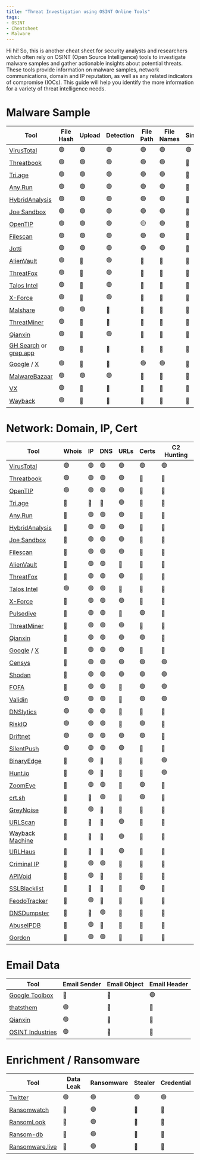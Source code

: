 ```yaml
---
title: "Threat Investigation using OSINT Online Tools"
tags: 
- OSINT
- Cheatsheet
- Malware
---
```


Hi hi! So, this is another cheat sheet for security analysts and researchers which often rely on OSINT (Open Source Intelligence) tools to investigate malware samples and gather actionable insights about potential threats. These tools provide information on malware samples, network communications, domain and IP reputation, as well as any related indicators of compromise (IOCs). This guide will help you identify the more information for a variety of threat intelligence needs.

# Malware Sample

| Tool                                                                              | File Hash | Upload | Detection | File Path | File Names | Similarity | Download | Cmd Line | Details | String/Int | Bytes | Relation | Behavior | Network | YARA | New | PCAP | Mem Dump | S'box | MultiAV | Src Code |
|------------------------------------------------------------------------------------|-----------|--------|-----------|-----------|------------|------------|----------|----------|---------|------------|-------|----------|----------|---------|------|------|-------|----------|-------|---------|----------|
| [VirusTotal](https://www.virustotal.com/gui/home/search)                           | 🟢        | 🟢     | 🟢        | 🟢        | 🟢         | 🟢         | 🟡       | 🟢       | 🟢      | 🟢         | 🟢    | 🟢       | 🟢       | 🟢      | 🟢   | 🟢   | 🟢    | 🟢       | 🟢    | 🟢      | 🔴       |
| [Threatbook](https://s.threatbook.com/)                                            | 🟢        | 🟢     | 🟢        | 🟢        | 🟢         | 🔴         | 🟡       | 🟢       | 🟢      | 🔴         | 🔴    | 🟢       | 🟢       | 🟢      | 🔴   | 🔴   | 🟢    | 🟢       | 🔴    | 🟢      | 🔴       |
| [Tri.age](https://tria.ge/)                                                        | 🟢        | 🟢     | 🟢        | 🟢        | 🟢         | 🔴         | 🟢       | 🟢       | 🟢      | 🟢         | 🔴    | 🟢       | 🟢       | 🟢      | 🔴   | 🔴   | 🟢    | 🟢       | 🟢    | 🟢      | 🔴       |
| [Any.Run](https://app.any.run/submissions)                                         | 🟢        | 🟢     | 🟢        | 🟢        | 🟢         | 🔴         | 🟢       | 🟢       | 🟢      | 🟢         | 🟢    | 🟢       | 🟢       | 🟢      | 🔴   | 🔴   | 🟢    | 🟢       | 🟢    | 🔴      | 🔴       |
| [HybridAnalysis](https://www.hybrid-analysis.com/)                                 | 🟢        | 🟢     | 🟢        | 🟢        | 🟢         | 🔴         | 🟡       | 🟢       | 🟢      | 🟢         | 🟢    | 🔴       | 🟢       | 🟢      | 🟢   | 🔴   | 🟢    | 🟢       | 🟢    | 🟢      | 🔴       |
| [Joe Sandbox](https://www.joesandbox.com/)                                         | 🟢        | 🟢     | 🟢        | 🟢        | 🟢         | 🔴         | 🔴       | 🟢       | 🟢      | 🟢         | 🟢    | 🟢       | 🟢       | 🟢      | 🔴   | 🔴   | 🟢    | 🟢       | 🟢    | 🟢      | 🔴       |
| [OpenTIP](https://opentip.kaspersky.com/)                                          | 🟢        | 🟢     | 🟢        | 🟡        | 🟢         | 🔴         | 🔴       | 🟡       | 🟢      | 🟡         | 🔴    | 🔴       | 🟢       | 🟢      | 🔴   | 🔴   | 🟢    | 🟢       | 🟢    | 🔴      | 🔴       |
| [Filescan](https://www.filescan.io/)                                               | 🟢        | 🟢     | 🟢        | 🟢        | 🟢         | 🔴         | 🔴       | 🟢       | 🟢      | 🔴         | 🔴    | 🔴       | 🟢       | 🟢      | 🔴   | 🔴   | 🔴    | 🔴       | 🟢    | 🟢      | 🔴       |
| [Jotti](https://virusscan.jotti.org/en-US/search/hash)                             | 🟢        | 🟢     | 🟢        | 🟢        | 🟢         | 🔴         | 🔴       | 🔴       | 🔴      | 🔴         | 🔴    | 🔴       | 🔴       | 🔴      | 🔴   | 🔴   | 🔴    | 🔴       | 🔴    | 🟢      | 🔴       |
| [AlienVault](https://otx.alienvault.com/)                                          | 🟢        | 🔴     | 🟢        | 🔴        | 🔴         | 🔴         | 🔴       | 🔴       | 🔴      | 🔴         | 🔴    | 🟢       | 🔴       | 🔴      | 🔴   | 🔴   | 🔴    | 🔴       | 🔴    | 🟢      | 🔴       |
| [ThreatFox](https://threatfox.abuse.ch/browse/)                                    | 🟢        | 🔴     | 🟢        | 🔴        | 🔴         | 🔴         | 🔴       | 🔴       | 🔴      | 🔴         | 🔴    | 🔴       | 🔴       | 🔴      | 🔴   | 🔴   | 🔴    | 🔴       | 🔴    | 🔴      | 🔴       |
| [Talos Intel](https://talosintelligence.com/)                                      | 🟢        | 🔴     | 🟢        | 🔴        | 🔴         | 🔴         | 🔴       | 🔴       | 🔴      | 🔴         | 🔴    | 🔴       | 🔴       | 🔴      | 🔴   | 🔴   | 🔴    | 🔴       | 🔴    | 🔴      | 🔴       |
| [X-Force](https://exchange.xforce.ibmcloud.com/)                                   | 🟢        | 🔴     | 🟢        | 🔴        | 🔴         | 🔴         | 🔴       | 🔴       | 🔴      | 🔴         | 🔴    | 🔴       | 🔴       | 🟢      | 🔴   | 🔴   | 🔴    | 🔴       | 🔴    | 🔴      | 🔴       |
| [Malshare](https://malshare.com/)                                                  | 🟢        | 🟢     | 🔴        | 🔴        | 🔴         | 🔴         | 🟢       | 🔴       | 🔴      | 🔴         | 🔴    | 🔴       | 🔴       | 🔴      | 🟢   | 🔴   | 🔴    | 🔴       | 🟢    | 🟢      | 🔴       |
| [ThreatMiner](https://www.threatminer.org/)                                        | 🟢        | 🔴     | 🔴        | 🔴        | 🔴         | 🔴         | 🔴       | 🔴       | 🔴      | 🔴         | 🔴    | 🔴       | 🔴       | 🟢      | 🔴   | 🔴   | 🔴    | 🔴       | 🔴    | 🔴      | 🔴       |
| [Qianxin](https://ti.qianxin.com/)                                                 | 🟢        | 🔴     | 🟢        | 🔴        | 🔴         | 🔴         | 🔴       | 🟢       | 🟢      | 🟢         | 🟢    | 🟢       | 🟢       | 🟢      | 🟢   | 🔴   | 🟢    | 🟢       | 🔴    | 🟢      | 🔴       |
| [GH Search](https://github.com/search/advanced) or [grep.app](https://grep.app/)   | 🟢        | 🔴     | 🔴        | 🔴        | 🔴         | 🔴         | 🔴       | 🔴       | 🔴      | 🟢         | 🔴    | 🔴       | 🔴       | 🔴      | 🔴   | 🔴   | 🔴    | 🔴       | 🔴    | 🔴      | 🟢       |
| [Google](https://www.google.com/) / [X](https://x.com/search-advanced?lang=en)     | 🟢        | 🔴     | 🔴        | 🟢        | 🟢         | 🔴         | 🔴       | 🟢       | 🔴      | 🟢         | 🔴    | 🔴       | 🔴       | 🔴      | 🔴   | 🔴   | 🔴    | 🔴       | 🔴    | 🔴      | 🟢       |
| [MalwareBazaar](https://bazaar.abuse.ch/browse/)                                   | 🟢        | 🟢     | 🟢        | 🔴        | 🔴         | 🔴         | 🔴       | 🔴       | 🔴      | 🔴         | 🔴    | 🔴       | 🔴       | 🔴      | 🟢   | 🔴   | 🔴    | 🔴       | 🔴    | 🔴      | 🔴       |
| [VX](https://virus.exchange/samples)                                               | 🟢        | 🔴     | 🔴        | 🔴        | 🔴         | 🔴         | 🟢       | 🔴       | 🔴      | 🔴         | 🔴    | 🔴       | 🔴       | 🔴      | 🔴   | 🔴   | 🔴    | 🔴       | 🔴    | 🔴      | 🔴       |
| [Wayback](https://web.archive.org/)                                                | 🟢        | 🔴     | 🔴        | 🔴        | 🔴         | 🔴         | 🟢       | 🔴       | 🔴      | 🟢         | 🔴    | 🔴       | 🔴       | 🔴      | 🔴   | 🔴   | 🔴    | 🔴       | 🔴    | 🔴      | 🟢       |

# Network: Domain, IP, Cert

| Tool                                                                               | Whois | IP  | DNS | URLs | Certs | C2 Hunting |
|------------------------------------------------------------------------------------|-------|-----|-----|------|-------|------------|
| [VirusTotal](https://www.virustotal.com/gui/home/search)                           | 🟢    | 🟢  | 🟢  | 🟢   | 🟢    | 🟢         |
| [Threatbook](https://s.threatbook.com/)                                            | 🟢    | 🟢  | 🟢  | 🟢   | 🔴    | 🔴         |
| [OpenTIP](https://opentip.kaspersky.com/)                                          | 🟢    | 🟢  | 🟢  | 🟢   | 🔴    | 🔴         |
| [Tri.age](https://tria.ge/)                                                        | 🔴    | 🔴  | 🔴  | 🟢   | 🔴    | 🔴         |
| [Any.Run](https://app.any.run/submissions)                                         | 🔴    | 🟢  | 🟢  | 🟢   | 🔴    | 🔴         |
| [HybridAnalysis](https://www.hybrid-analysis.com/)                                 | 🔴    | 🟢  | 🟢  | 🟢   | 🔴    | 🔴         |
| [Joe Sandbox](https://www.joesandbox.com/)                                         | 🔴    | 🟢  | 🟢  | 🟢   | 🔴    | 🔴         |
| [Filescan](https://www.filescan.io/)                                               | 🔴    | 🟢  | 🟢  | 🟢   | 🔴    | 🔴         |
| [AlienVault](https://otx.alienvault.com/)                                          | 🔴    | 🟢  | 🟢  | 🔴   | 🔴    | 🔴         |
| [ThreatFox](https://threatfox.abuse.ch/browse/)                                    | 🔴    | 🟢  | 🟢  | 🟢   | 🔴    | 🔴         |
| [Talos Intel](https://talosintelligence.com/)                                      | 🟢    | 🟢  | 🟢  | 🔴   | 🔴    | 🔴         |
| [X-Force](https://exchange.xforce.ibmcloud.com/)                                   | 🔴    | 🟢  | 🟢  | 🟢   | 🔴    | 🔴         |
| [Pulsedive](https://pulsedive.com/dashboard/)                                      | 🔴    | 🟢  | 🟢  | 🔴   | 🟢    | 🔴         |
| [ThreatMiner](https://www.threatminer.org/)                                        | 🔴    | 🟢  | 🟢  | 🟢   | 🔴    | 🔴         |
| [Qianxin](https://ti.qianxin.com/)                                                 | 🔴    | 🟢  | 🟢  | 🟢   | 🟢    | 🔴         |
| [Google](https://www.google.com/) / [X](https://x.com/search-advanced?lang=en)     | 🔴    | 🟢  | 🟢  | 🟢   | 🔴    | 🔴         |
| [Censys](https://search.censys.io/)                                                | 🔴    | 🟢  | 🟢  | 🟢   | 🟢    | 🟢         |
| [Shodan](https://www.shodan.io/)                                                   | 🔴    | 🟢  | 🟢  | 🟢   | 🟢    | 🟢         |
| [FOFA](https://en.fofa.info/)                                                      | 🔴    | 🟢  | 🟢  | 🔴   | 🟢    | 🟢         |
| [Validin](https://app.validin.com/)                                                | 🟢    | 🟢  | 🟢  | 🔴   | 🟢    | 🟢         |
| [DNSlytics](https://search.dnslytics.com/)                                         | 🟢    | 🟢  | 🟢  | 🔴   | 🔴    | 🔴         |
| [RiskIQ](https://community.riskiq.com/home)                                        | 🟢    | 🟢  | 🟢  | 🔴   | 🟢    | 🔴         |
| [Driftnet](https://driftnet.io/)                                                   | 🟢    | 🟢  | 🟢  | 🟢   | 🟢    | 🔴         |
| [SilentPush](https://explore.silentpush.com/)                                      | 🟢    | 🟢  | 🟢  | 🟢   | 🔴    | 🔴         |
| [BinaryEdge](https://app.binaryedge.io/services/query)                             | 🔴    | 🟢  | 🔴  | 🔴   | 🔴    | 🟢         |
| [Hunt.io](https://app.hunt.io/)                                                    | 🔴    | 🟢  | 🔴  | 🔴   | 🔴    | 🟢         |
| [ZoomEye](https://www.zoomeye.hk/)                                                 | 🔴    | 🟢  | 🟢  | 🔴   | 🟢    | 🔴         |
| [crt.sh](https://crt.sh/)                                                          | 🔴    | 🔴  | 🟢  | 🔴   | 🟢    | 🔴         |
| [GreyNoise](https://viz.greynoise.io/)                                             | 🔴    | 🟢  | 🔴  | 🔴   | 🔴    | 🔴         |
| [URLScan](https://urlscan.io/)                                                     | 🔴    | 🔴  | 🔴  | 🟢   | 🔴    | 🔴         |
| [Wayback Machine](https://web.archive.org/)                                        | 🔴    | 🔴  | 🔴  | 🟢   | 🔴    | 🔴         |
| [URLHaus](https://urlhaus.abuse.ch/browse/)                                        | 🔴    | 🔴  | 🔴  | 🟢   | 🔴    | 🔴         |
| [Criminal IP](https://www.criminalip.io/)                                          | 🔴    | 🟢  | 🟢  | 🔴   | 🔴    | 🔴         |
| [APIVoid](https://www.apivoid.com/tools/ip-reputation-check/)                      | 🔴    | 🟢  | 🔴  | 🔴   | 🔴    | 🔴         |
| [SSLBlacklist](https://sslbl.abuse.ch/)                                            | 🔴    | 🔴  | 🔴  | 🔴   | 🟢    | 🔴         |
| [FeodoTracker](https://feodotracker.abuse.ch/browse/)                              | 🔴    | 🟢  | 🔴  | 🔴   | 🔴    | 🔴         |
| [DNSDumpster](https://dnsdumpster.com/)                                            | 🔴    | 🔴  | 🟢  | 🔴   | 🔴    | 🔴         |
| [AbuseIPDB](https://www.abuseipdb.com/)                                            | 🔴    | 🟢  | 🔴  | 🔴   | 🔴    | 🔴         |
| [Gordon](https://cybergordon.com/)                                                 | 🔴    | 🟢  | 🟢  | 🔴   | 🔴    | 🔴         |

# Email Data

| Tool                                                                                   | Email Sender | Email Object | Email Header |
|----------------------------------------------------------------------------------------|--------------|--------------|--------------|
| [Google Toolbox](https://toolbox.googleapps.com/apps/messageheader/)                   | 🔴           | 🔴           | 🟢           |
| [thatsthem](https://thatsthem.com/)                                                    | 🟢           | 🔴           | 🔴           |
| [Qianxin](https://ti.qianxin.com/)                                                     | 🟢           | 🔴           | 🔴           |
| [OSINT Industries](https://app.osint.industries/)                                      | 🟢           | 🔴           | 🔴           |

# Enrichment / Ransomware

| Tool                                                                                   | Data Leak | Ransomware | Stealer | Credential |
|----------------------------------------------------------------------------------------|-----------|------------|---------|------------|
| [Twitter](https://x.com/search-advanced?lang=en)                                       | 🟢        | 🟢         | 🟢      | 🟢         |
| [Ransomwatch](https://ransomwatch.telemetry.ltd/#/recentposts)                         | 🔴        | 🟢         | 🔴      | 🔴         |
| [RansomLook](https://www.ransomlook.io/recent)                                         | 🔴        | 🟢         | 🔴      | 🔴         |
| [Ransom-db](https://www.ransom-db.com/real-time-updates)                               | 🔴        | 🟢         | 🔴      | 🔴         |
| [Ransomware.live](https://www.ransomware.live/#/recent)                                | 🔴        | 🟢         | 🔴      | 🔴         |
